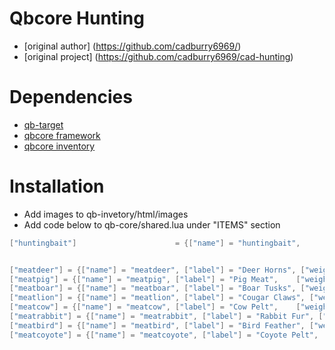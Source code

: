 
# Qbcore Hunting
	
* [original author] (https://github.com/cadburry6969/)
* [original project] (https://github.com/cadburry6969/cad-hunting)
	
# Dependencies

* [qb-target](https://github.com/BerkieBb/qb-target)
* [qbcore framework](https://github.com/qbcore-framework) 
* [qbcore inventory](https://github.com/qbcore-framework/qb-inventory) 


# Installation
* Add images to qb-invetory/html/images 
* Add code below to qb-core/shared.lua under "ITEMS" section

```lua
["huntingbait"] 		 			 = {["name"] = "huntingbait",       	    	["label"] = "Hunting Bait",	 				["weight"] = 150, 		["type"] = "item", 		["image"] = "huntingbait.png", 			["unique"] = false, 	["useable"] = true, 	["shouldClose"] = true,   ["combinable"] = nil,   ["description"] = "Hunting Bait"},


["meatdeer"] = {["name"] = "meatdeer", ["label"] = "Deer Horns", ["weight"] = 100, 		["type"] = "item", 		["image"] = "deerhorns.png", ["unique"] = false, 	["useable"] = false, 	["shouldClose"] = false,   ["combinable"] = nil,   ["description"] = "Deer Horns"},
["meatpig"] = {["name"] = "meatpig", ["label"] = "Pig Meat", 	["weight"] = 100, 		["type"] = "item", 		["image"] = "pigpelt.png", 	["unique"] = false, 	["useable"] = false, 	["shouldClose"] = false,   ["combinable"] = nil,   ["description"] = "Pig Meat"},
["meatboar"] = {["name"] = "meatboar", ["label"] = "Boar Tusks", ["weight"] = 100, 		["type"] = "item", 		["image"] = "boartusks.png", 	["unique"] = false, 	["useable"] = false, 	["shouldClose"] = false,   ["combinable"] = nil,   ["description"] = "Boar Tusks"},
["meatlion"] = {["name"] = "meatlion", ["label"] = "Cougar Claws", ["weight"] = 100, 		["type"] = "item", 		["image"] = "cougarclaw.png", ["unique"] = false, 	["useable"] = false, 	["shouldClose"] = false,   ["combinable"] = nil,   ["description"] = "Cougar Claw"},
["meatcow"] = {["name"] = "meatcow", ["label"] = "Cow Pelt", 	["weight"] = 100, 		["type"] = "item", 		["image"] = "cowpelt.png", 	["unique"] = false, 	["useable"] = false, 	["shouldClose"] = false,   ["combinable"] = nil,   ["description"] = "Cow Pelt"},
["meatrabbit"] = {["name"] = "meatrabbit", ["label"] = "Rabbit Fur", ["weight"] = 100, 		["type"] = "item", 		["image"] = "rabbitfur.png", ["unique"] = false, 	["useable"] = false, 	["shouldClose"] = false,   ["combinable"] = nil,   ["description"] = "Rabbit Fur"},
["meatbird"] = {["name"] = "meatbird", ["label"] = "Bird Feather", ["weight"] = 100, 		["type"] = "item", 		["image"] = "birdfeather.png", ["unique"] = false, 	["useable"] = false, 	["shouldClose"] = false,   ["combinable"] = nil,   ["description"] = "Bird Feather"},
["meatcoyote"] = {["name"] = "meatcoyote", ["label"] = "Coyote Pelt", ["weight"] = 100, 		["type"] = "item", 		["image"] = "coyotepelt.png", ["unique"] = false, 	["useable"] = false, 	["shouldClose"] = false,   ["combinable"] = nil,   ["description"] = "Coyote Pelt"},
```
